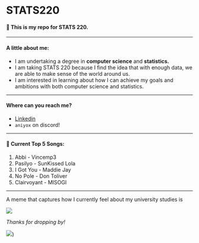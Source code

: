 # STATS220
#### 📌 This is my repo for STATS 220. 

---
#### A little about me:

- I am undertaking a degree in **computer science** and **statistics.** 
- I am taking STATS 220 because I find the idea that with enough data, we are able to make sense of the world around us.
- I am interested in learning about how I can achieve my goals and ambitions with both computer science and statistics.


---
#### Where can you reach me?
 
 - [Linkedin](https://www.linkedin.com/in/john-vergara-3b9921285/)
 - `aniyox` on discord!


--- 

#### 🎵 Current Top 5 Songs:

1. Abbi - Vincemp3
2. Pasilyo - SunKissed Lola
3. I Got You - Maddie Jay
4. No Pole - Don Toliver
5. Clairvoyant - MISOGI

---

A meme that captures how I currently feel about my university studies is 

![](https://media1.tenor.com/m/epOYAgU1gKkAAAAd/girl-crying.gif)

*Thanks for dropping by!*

![](https://media1.tenor.com/m/9wQObEwsuY8AAAAC/chiikawa-cute.gif))
